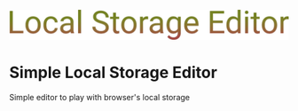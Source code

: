 ![cover](public\Local-Storage-Editor.svg)

# Simple Local Storage Editor

Simple editor to play with browser's local storage
